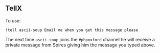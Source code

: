 ## TellX

To use:
```
!tell ascii-soup Email me when you get this message please
```
The next time `ascii-soup` joins the `#phpoxford` channel he will receive
 a private message from Spires giving him the message you typed above.
